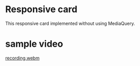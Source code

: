 # Responsive card
This responsive card implemented without using MediaQuery.   
# sample video
[recording.webm](https://github.com/sahilchaudhari2405/responsive-card/assets/82030235/b8ab31b1-5fa9-4e1c-8987-7b310efa4e18)

